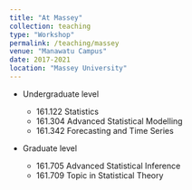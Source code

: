 ```yaml
---
title: "At Massey"
collection: teaching
type: "Workshop"
permalink: /teaching/massey
venue: "Manawatu Campus"
date: 2017-2021
location: "Massey University"
---
```


* Undergraduate level 

  - 161.122 Statistics 
  - 161.304 Advanced Statistical Modelling
  - 161.342 Forecasting and Time Series

* Graduate level 

  - 161.705 Advanced Statistical Inference 
  - 161.709 Topic in Statistical Theory
